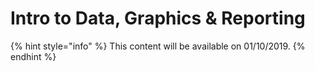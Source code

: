 # Intro to Data, Graphics & Reporting

{% hint style="info" %}
This content will be available on 01/10/2019.
{% endhint %}

